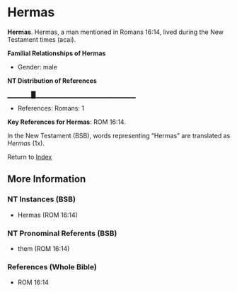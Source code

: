# Hermas
**Hermas**. 
Hermas, a man mentioned in Romans 16:14, lived during the New Testament times (acai). 




**Familial Relationships of Hermas**


* Gender: male


**NT Distribution of References**

▁▁▁▁▁█▁▁▁▁▁▁▁▁▁▁▁▁▁▁▁▁▁▁▁▁▁
* References: Romans: 1



**Key References for Hermas**: 
ROM 16:14. 




In the New Testament (BSB), words representing “Hermas” are translated as 
*Hermas* (1x). 


Return to [Index](00-Index.md)

## More Information

### NT Instances (BSB)

* Hermas (ROM 16:14)



### NT Pronominal Referents (BSB)

* them (ROM 16:14)



### References (Whole Bible)

* ROM 16:14



